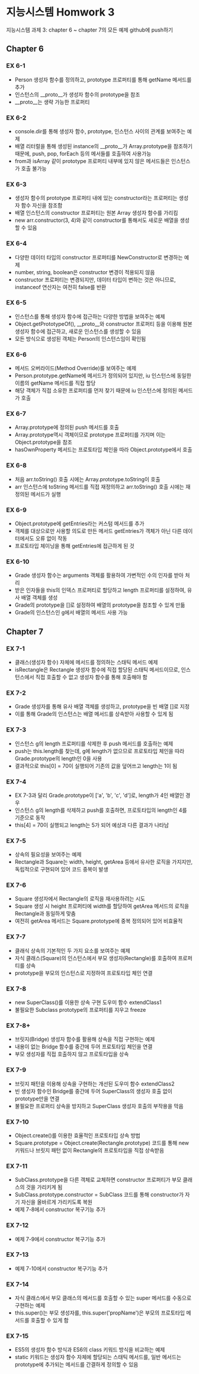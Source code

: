 # 지능시스템 Homwork 3
지능시스템 과제 3: chapter 6 ~ chapter 7의 모든 예제 github에 push하기

## Chapter 6

### EX 6-1
 - Person 생성자 함수를 정의하고, prototype 프로퍼티를 통해 getName 메서드를 추가
 - 인스턴스의 __proto__가 생성자 함수의 prototype을 참조
 - __proto__는 생략 가능한 프로퍼티

### EX 6-2
 - console.dir를 통해 생성자 함수, prototype, 인스턴스 사이의 관계를 보여주는 예제
 - 배열 리터럴을 통해 생성된 instance의 __proto__가 Array.prototype을 참조하기 때문에, push, pop, forEach 등의 메서들를 호출하여 사용가능
 - from과 isArray 같이 prototype 프로퍼티 내부에 있지 않은 메서드들은 인스턴스가 호출 불가능

### EX 6-3
 - 생성자 함수의 prototype 프로퍼티 내에 있는 constructor라는 프로퍼티는 생성자 함수 자신을 참조함
 - 배열 인스턴스의 constructor 프로퍼티는 원본 Array 생성자 함수를 가리킴
 - new arr.constructor(3, 4)와 같이 constructor를 통해서도 새로운 배열을 생성할 수 있음

### EX 6-4
 - 다양한 데이터 타입의 constructor 프로퍼티를 NewConstructor로 변경하는 예제
 - number, string, boolean은 constructor 변경이 적용되지 않음
 - constructor 프로퍼티는 변경되지만, 데이터 타입이 변하는 것은 아니므로, instanceof 연산자는 여전히 false를 반환

### EX 6-5
 - 인스턴스를 통해 생성자 함수에 접근하는 다양한 방법을 보여주는 예제
 - Object.getPrototypeOf(), __proto__와 constructor 프로퍼티 등을 이용해 원본 생성자 함수에 접근하고, 새로운 인스턴스를 생성할 수 있음
 - 모든 방식으로 생성된 객체는 Person의 인스턴스임이 확인됨

### EX 6-6
 - 메서드 오버라이드(Method Override)를 보여주는 예제
 - Person.prototype.getName에 메서드가 정의되어 있지만, iu 인스턴스에 동일한 이름의 getName 메서드를 직접 할당
 - 해당 객체가 직접 소유한 프로퍼티를 먼저 찾기 때문에 iu 인스턴스에 정의된 메서드가 호출

### EX 6-7
 - Array.prototype에 정의된 push 메서드를 호출
 - Array.prototype역시 객체이므로 prototype 프로퍼티를 가지며 이는 Object.prototype을 참조
 - hasOwnProperty 메서드는 프로토타입 체인을 따라 Object.prototype에서 호출

### EX 6-8
 - 처음 arr.toString() 호출 시에는 Array.prototype.toString이 호출
 - arr 인스턴스에 toString 메서드를 직접 재정의하고 arr.toString() 호출 시에는 재정의된 메서드가 실행

### EX 6-9
 - Object.prototype에 getEntries라는 커스텀 메서드를 추가
 - 객체를 대상으로만 사용할 의도로 만든 메서드 getEntries가 객체가 아닌 다른 데이터에서도 오류 없이 작동
 - 프로토타입 체이닝을 통해 getEntries에 접근하게 된 것

### EX 6-10
 - Grade 생성자 함수는 arguments 객체를 활용하여 가변적인 수의 인자를 받아 처리
 - 받은 인자들을 this의 인덱스 프로퍼티로 할당하고 length 프로퍼티를 설정하여, 유사 배열 객체를 생성
 - Grade의 prototype을 []로 설정하여 배열의 prototype을 참조할 수 있게 만듦
 - Grade의 인스턴스인 g에서 배열의 메서드 사용 가능

## Chapter 7

### EX 7-1
 - 클래스(생성자 함수) 자체에 메서드를 정의하는 스태틱 메서드 예제
 - isRectangle은 Rectangle 생성자 함수에 직접 할당된 스태틱 메서드이므로, 인스턴스에서 직접 호출할 수 없고 생성자 함수를 통해 호출해야 함

### EX 7-2
 - Grade 생성자를 통해 유사 배열 객체를 생성하고, prototype을 빈 배열 []로 지정
 - 이를 통해 Grade의 인스턴스는 배열 메서드를 상속받아 사용할 수 있게 됨

### EX 7-3
 - 인스턴스 g의 length 프로퍼티를 삭제한 후 push 메서드를 호출하는 예제
 - push는 this.length를 찾는데, g에 length가 없으므로 프로토타입 체인을 따라 Grade.prototype의 length인 0을 사용
 - 결과적으로 this[0] = 70이 실행되어 기존의 값을 덮어쓰고 length는 1이 됨

### EX 7-4
 - EX 7-3과 달리 Grade.prototype이 ['a', 'b', 'c', 'd']로, length가 4인 배열인 경우
 - 인스턴스 g의 length를 삭제하고 push를 호출하면, 프로토타입의 length인 4를 기준으로 동작
 - this[4] = 70이 실행되고 length는 5가 되어 예상과 다른 결과가 나타남

### EX 7-5
 - 상속의 필요성을 보여주는 예제
 - Rectangle과 Square는 width, height, getArea 등에서 유사한 로직을 가지지만, 독립적으로 구현되어 있어 코드 중복이 발생

### EX 7-6
 - Square 생성자에서 Rectangle의 로직을 재사용하려는 시도
 - Square 생성 시 height 프로퍼티에 width를 할당하여 getArea 메서드의 로직을 Rectangle과 동일하게 맞춤
 - 여전히 getArea 메서드는 Square.prototype에 중복 정의되어 있어 비효율적

### EX 7-7
 - 클래식 상속의 기본적인 두 가지 요소를 보여주는 예제
 - 자식 클래스(Square)의 인스턴스에서 부모 생성자(Rectangle)를 호출하여 프로퍼티를 상속
 - prototype을 부모의 인스턴스로 지정하여 프로토타입 체인 연결

### EX 7-8
 - new SuperClass()를 이용한 상속 구현 도우미 함수 extendClass1
 - 불필요한 Subclass prototype의 프로퍼티를 지우고 freeze

### EX 7-8+
 - 브릿지(Bridge) 생성자 함수를 활용해 상속을 직접 구현하는 예제
 - 내용이 없는 Bridge 함수를 중간에 두어 프로토타입 체인을 연결
 - 부모 생성자를 직접 호출하지 않고 프로토타입을 상속

### EX 7-9
 - 브릿지 패턴을 이용해 상속을 구현하는 개선된 도우미 함수 extendClass2
 - 빈 생성자 함수인 Bridge를 중간에 두어 SuperClass의 생성자 호출 없이 prototype만을 연결
 - 불필요한 프로퍼티 상속을 방지하고 SuperClass 생성자 호출의 부작용을 막음

### EX 7-10
 - Object.create()를 이용한 효율적인 프로토타입 상속 방법
 - Square.prototype = Object.create(Rectangle.prototype) 코드를 통해 new 키워드나 브릿지 패턴 없이 Rectangle의 프로토타입을 직접 상속받음

### EX 7-11
 - SubClass.prototype을 다른 객체로 교체하면 constructor 프로퍼티가 부모 클래스의 것을 가리키게 됨
 - SubClass.prototype.constructor = SubClass 코드를 통해 constructor가 자기 자신을 올바르게 가리키도록 복원
 - 예제 7-8에서 constructor 복구기능 추가

### EX 7-12
 - 예제 7-9에서 constructor 복구기능 추가

### EX 7-13
 - 예제 7-10에서 constructor 복구기능 추가

### EX 7-14
 - 자식 클래스에서 부모 클래스의 메서드를 호출할 수 있는 super 메서드를 수동으로 구현하는 예제
 - this.super()는 부모 생성자를, this.super('propName')은 부모의 프로토타입 메서드를 호출할 수 있게 함

### EX 7-15
 - ES5의 생성자 함수 방식과 ES6의 class 키워드 방식을 비교하는 예제
 - static 키워드는 생성자 함수 자체에 할당되는 스태틱 메서드를, 일반 메서드는 prototype에 추가되는 메서드를 간결하게 정의할 수 있음